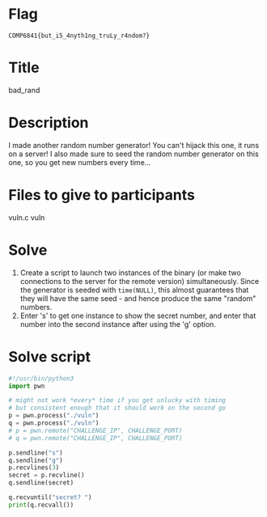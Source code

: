 # Flag

```
COMP6841{but_i5_4nyth1ng_truLy_r4ndom?}
```

# Title

bad_rand

# Description

I made another random number generator! You can't hijack this one, it runs on a server! I also made sure to seed the random number generator on this one, so you get new numbers every time...

# Files to give to participants

vuln.c
vuln

# Solve

1. Create a script to launch two instances of the binary (or make two connections to the server for the remote version) simultaneously.
Since the generator is seeded with `time(NULL)`, this almost guarantees that they will have the same seed - and hence produce the same "random" numbers.
2. Enter 's' to get one instance to show the secret number, and enter that number into the second instance after using the 'g' option.

# Solve script
```python
#!/usr/bin/python3
import pwn

# might not work *every* time if you get unlucky with timing
# but consistent enough that it should work on the second go
p = pwn.process("./vuln")
q = pwn.process("./vuln")
# p = pwn.remote("CHALLENGE_IP", CHALLENGE_PORT)
# q = pwn.remote("CHALLENGE_IP", CHALLENGE_PORT)

p.sendline("s")
q.sendline("g")
p.recvlines(3)
secret = p.recvline()
q.sendline(secret)

q.recvuntil("secret? ")
print(q.recvall())
```

